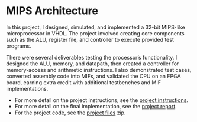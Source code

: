 # MIPS Architecture

In this project, I designed, simulated, and implemented a 32-bit MIPS-like microprocessor in VHDL. The project involved creating core components such as the ALU, register file, and controller to execute provided test programs.

There were several deliverables testing the processor’s functionality. I designed the ALU, memory, and datapath, then created a controller for memory-access and arithmetic instructions. I also demonstrated test cases, converted assembly code into MIFs, and validated the CPU on an FPGA board, earning extra credit with additional testbenches and MIF implementations.

- For more detail on the project instructions, see the [project instructions](https://github.com/NikodemGazda/Project-Portfolio/blob/main/MIPS%20Architecture/project_instructions.pdf).
- For more detail on the final implementation, see the [project report](https://github.com/NikodemGazda/Project-Portfolio/blob/main/MIPS%20Architecture/Project%20Report.pdf).
- For the project code, see the [project files](https://github.com/NikodemGazda/Project-Portfolio/blob/main/MIPS%20Architecture/final_project_files.zip) zip. 
